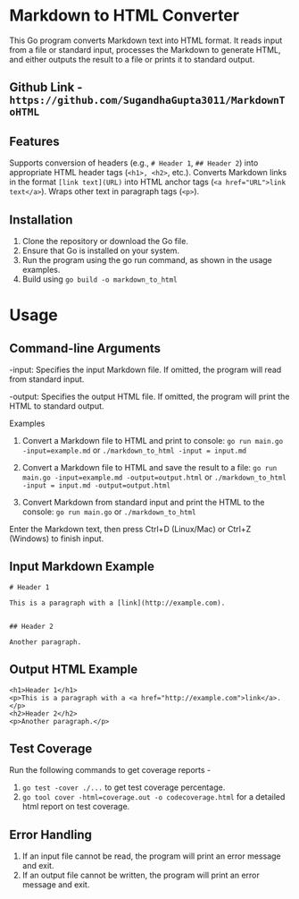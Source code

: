 # Markdown to HTML Converter
This Go program converts Markdown text into HTML format. It reads input from a file or standard input, processes the Markdown to generate HTML, and either outputs the result to a file or prints it to standard output.

## Github Link - `https://github.com/SugandhaGupta3011/MarkdownToHTML`

## Features
Supports conversion of headers (e.g., `# Header 1`, `## Header 2`) into appropriate HTML header tags (`<h1>, <h2>`, etc.).
Converts Markdown links in the format `[link text](URL)` into HTML anchor tags (`<a href="URL">link text</a>`).
Wraps other text in paragraph tags (`<p>`).

## Installation
1. Clone the repository or download the Go file.
2. Ensure that Go is installed on your system.
3. Run the program using the go run command, as shown in the usage examples.
4. Build using ```go build -o markdown_to_html```

# Usage
## Command-line Arguments
-input: Specifies the input Markdown file. If omitted, the program will read from standard input.

-output: Specifies the output HTML file. If omitted, the program will print the HTML to standard output.

Examples
1. Convert a Markdown file to HTML and print to console:
`go run main.go -input=example.md` or `./markdown_to_html -input = input.md`

2. Convert a Markdown file to HTML and save the result to a file:
`go run main.go -input=example.md -output=output.html` or `./markdown_to_html -input = input.md -output=output.html`

3. Convert Markdown from standard input and print the HTML to the console:
`go run main.go` or `./markdown_to_html`

Enter the Markdown text, then press Ctrl+D (Linux/Mac) or Ctrl+Z (Windows) to finish input.

## Input Markdown Example
```
# Header 1

This is a paragraph with a [link](http://example.com).


## Header 2

Another paragraph.
```

## Output HTML Example

```
<h1>Header 1</h1>
<p>This is a paragraph with a <a href="http://example.com">link</a>.</p>
<h2>Header 2</h2>
<p>Another paragraph.</p>
```

## Test Coverage
Run the following commands to get coverage reports -
1. `go test -cover ./...` to get test coverage percentage.
2. `go tool cover -html=coverage.out -o codecoverage.html` for a detailed html report on test coverage.


## Error Handling
1. If an input file cannot be read, the program will print an error message and exit.
2. If an output file cannot be written, the program will print an error message and exit.
